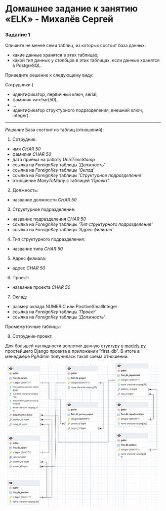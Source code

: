 # Домашнее задание к занятию «ELK» - Михалёв Сергей

### Задание 1

Опишите не менее семи таблиц, из которых состоит база данных:

- какие данные хранятся в этих таблицах;
- какой тип данных у столбцов в этих таблицах, если данные хранятся в PostgreSQL.

Приведите решение к следующему виду:

Сотрудники (

- идентификатор, первичный ключ, serial,
- фамилия varchar(50),
- ...
- идентификатор структурного подразделения, внешний ключ, integer).

---
*Решение*
База состоит из таблиц (отношений):
1. Сотрудник:
  - имя *CHAR 50*
  - фамилия *CHAR 50*
  - дата приёма на работу *UnixTimeStamp*
  - ссылка на *ForeignKey* таблицы *'Должность'*
  - ссылка на *ForeignKey* таблицы *'Оклад'*
  - ссылка на *ForeignKey* таблицы *'Структурное подразделение'*
  - отношение *ManyToMany* с таблицей *'Проект'*
2. Должность:
  - название должности *CHAR 50*
3. Структурное подразделение:
  - название подразделения *CHAR 50*
  - ссылка на *ForeignKey* таблицы *'Тип структурного подразделения'*
  - ссылка на *ForeignKey* таблицы *'Адрес филиала'*
4. Тип структурного подразделения:
  - название типа *CHAR 50*
5. Адрес филиала:
  - адрес *CHAR 50*
6. Проект:
  - название проекта *CHAR 50*
7. Оклад:
  - размер оклада NUMERIC или PositiveSmallInteger
  - ссылка на *ForeignKey* таблицы *'Проект'*
  - ссылка на *ForeignKey* таблицы *'Должность'*

Промежуточные таблицы:

8. Сотрудник-проект.

Для большей наглядности воплотил данную стуктуру в [models.py](./models.py) простейшего Django проекта в приложении "first_db".
В итоге в менеджере PgAdmin получилась такая схема отношений:

<img src="./Task_1.png" alt="Task_1" width="500" height="auto">
